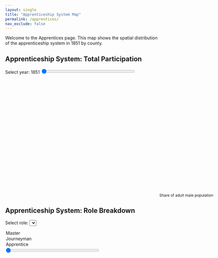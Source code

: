 ```yaml
---
layout: single
title: "Apprenticeship System Map"
permalink: /apprentices/
nav_exclude: false
---
```


Welcome to the Apprentices page. This map shows the spatial distribution of the apprenticeship system in 1851 by county.

<h2>Apprenticeship System: Total Participation</h2>

<!-- Slider for selecting year -->
<label for="year-slider">Select year: <span id="year-label">1851</span></label>
<input type="range" id="year-slider" min="1851" max="1911" step="10" value="1851" style="width: 300px;">

<div id="map-container">
  <svg width="960" height="600"></svg>
</div>

<div id="tooltip" style="position:absolute; background:white; border:1px solid #aaa; padding:5px; visibility:hidden;"></div>

<script src="https://d3js.org/d3.v7.min.js"></script>

<script>
const width = 960, height = 600;
const svg = d3.select("svg");
const tooltip = d3.select("#tooltip");

Promise.all([
  d3.json("/assets/maps/Counties1851.geojson"),
  d3.json("/assets/maps/share_total_by_county.json")
]).then(([geoData, yearData]) => {

  const projection = d3.geoMercator().fitSize([width, height], geoData);
  const path = d3.geoPath().projection(projection);

  const slider = d3.select("#year-slider");
  const yearLabel = d3.select("#year-label");

  function updateMap(year) {
    const values = yearData[year];
    const color = d3.scaleThreshold()
      .domain([1, 2, 3, 4]) // Bins: 0–1, 1–2, 2–3, 3–4, 4+
      .range(d3.schemePurples[5]);

    svg.selectAll("path")
      .data(geoData.features)
      .join("path")
      .attr("d", path)
      .attr("fill", d => {
        const name = d.properties.R_CTY;
        const v = values[name];
        return v != null ? color(v) : "#ccc";
      })
      .attr("stroke", "#fff")
      .attr("stroke-width", 0.5)
      .on("mouseover", function (event, d) {
        const name = d.properties.R_CTY;
        const value = values[name];
        tooltip.style("visibility", "visible")
          .text(`${name}: ${value != null ? value.toFixed(2) : "N/A"}`);
        d3.select(this).attr("stroke-width", 2);
      })
      .on("mousemove", function(event) {
        tooltip.style("top", (event.pageY + 10) + "px")
               .style("left", (event.pageX + 10) + "px");
      })
      .on("mouseout", function () {
        tooltip.style("visibility", "hidden");
        d3.select(this).attr("stroke-width", 0.5);
      });
  }

  updateMap("1851");

  slider.on("input", function() {
    const year = this.value;
    yearLabel.text(year);
    updateMap(year);
  });
});
</script>

<!-- 🧭 Legend container: neatly aligned under the map -->
<div id="legend" style="margin-top: 10px; width: 300px; margin-left: auto; margin-right: auto; transform: translateX(330px);">
  <svg width="300" height="40"></svg>
  <div style="font-size: 12px; text-align: center;">Share of adult male population</div>
</div>



<script>
const legendSvg = d3.select("#legend svg");
const legendWidth = +legendSvg.attr("width");
const legendHeight = +legendSvg.attr("height");

const bins = [0, 1, 2, 3, 4, 5];
const colors = d3.schemePurples[5];
const binWidth = legendWidth / colors.length;

colors.forEach((color, i) => {
  legendSvg.append("rect")
    .attr("x", i * binWidth)
    .attr("y", 10)
    .attr("width", binWidth)
    .attr("height", 10)
    .attr("fill", color);

  const label = i === colors.length - 1 ? "4+" : `${i}–${i+1}`;
  legendSvg.append("text")
    .attr("x", i * binWidth + binWidth / 2)
    .attr("y", 35)
    .attr("text-anchor", "middle")
    .attr("font-size", "10px")
    .text(label);
});
</script>



<h2>Apprenticeship System: Role Breakdown</h2>

<label for="role-select">Select role: </label>
<select id="role-select">
  <option value="master">Master</option>
  <option value="journeyman">Journeyman</option>
  <option value="apprentice">Apprentice</option>
</select>

<input type="range" id="role-slider" min="1851" max="1911" step="10" value="1851" style="width: 300px;">


<div id="role-map-container">
  <svg id="role-map" width="960" height="600"></svg>
</div>

<div id="role-tooltip" style="position:absolute; background:white; border:1px solid #aaa; padding:5px; visibility:hidden;"></div>

<script>
const roleSvg = d3.select("#role-map");
const roleTooltip = d3.select("#role-tooltip");
const roleSlider = d3.select("#role-slider");
const roleYearLabel = d3.select("#role-year-label");
const roleSelect = d3.select("#role-select");

Promise.all([
  d3.json("/assets/maps/Counties1851.geojson"),
  d3.json("/assets/maps/share_granrole_by_county.json")  // <-- Your new cleaned data
]).then(([geoData, roleData]) => {
  const projection = d3.geoMercator().fitSize([960, 600], geoData);
  const path = d3.geoPath().projection(projection);

  const color = d3.scaleThreshold()
    .domain([1, 2, 3, 4])
    .range(d3.schemeBlues[5]); // You can change the palette if you like

  function updateRoleMap(year, role) {
    const values = roleData[year][role];

    roleSvg.selectAll("path")
      .data(geoData.features)
      .join("path")
      .attr("d", path)
      .attr("fill", d => {
        const name = d.properties.R_CTY;
        const v = values[name];
        return v != null ? color(v) : "#ccc";
      })
      .attr("stroke", "#fff")
      .attr("stroke-width", 0.5)
      .on("mouseover", function(event, d) {
        const name = d.properties.R_CTY;
        const value = values[name];
        roleTooltip.style("visibility", "visible")
          .text(`${name}: ${value != null ? value.toFixed(2) : "N/A"}`);
        d3.select(this).attr("stroke-width", 2);
      })
      .on("mousemove", function(event) {
        roleTooltip.style("top", (event.pageY + 10) + "px")
                   .style("left", (event.pageX + 10) + "px");
      })
      .on("mouseout", function () {
        roleTooltip.style("visibility", "hidden");
        d3.select(this).attr("stroke-width", 0.5);
      });
  }

  // Initial draw
  updateRoleMap("1851", "master");

  // Slider interaction
  roleSlider.on("input", function () {
    const year = this.value;
    roleYearLabel.text(year);
    updateRoleMap(year, roleSelect.node().value);
  });

  // Dropdown interaction
  roleSelect.on("change", function () {
    const year = roleSlider.node().value;
    updateRoleMap(year, this.value);
  });
});
</script>


